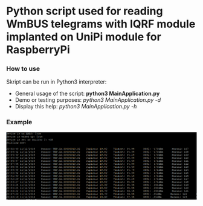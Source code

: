 # Python script used for reading WmBUS telegrams with IQRF module implanted on UniPi module for RaspberryPi

### How to use

Skript can be run in Python3 interpreter:
+ General usage of the script: **python3 MainApplication.py**
+ Demo or testing purposes: *python3 MainApplication.py -d*
+ Display this help: *python3 MainApplication.py -h*

### Example

![Screen](./MainExample.png)
